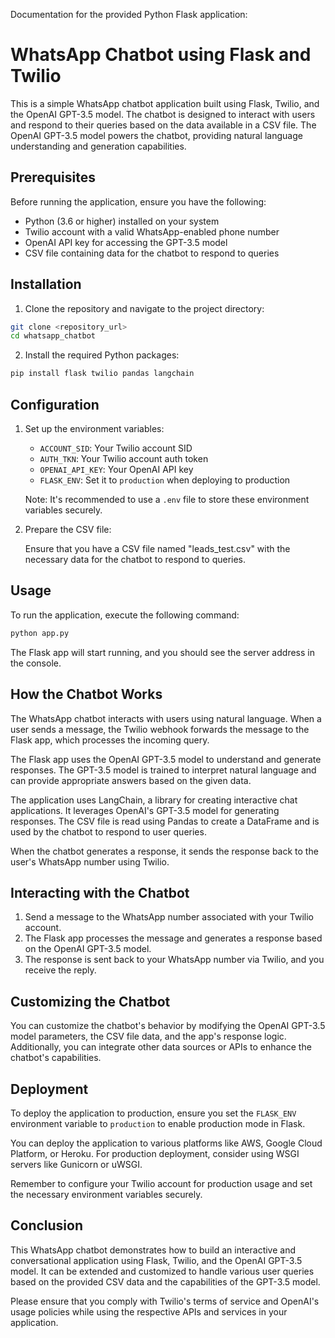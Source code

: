 Documentation for the provided Python Flask application:

# WhatsApp Chatbot using Flask and Twilio

This is a simple WhatsApp chatbot application built using Flask, Twilio, and the OpenAI GPT-3.5 model. The chatbot is designed to interact with users and respond to their queries based on the data available in a CSV file. The OpenAI GPT-3.5 model powers the chatbot, providing natural language understanding and generation capabilities.

## Prerequisites

Before running the application, ensure you have the following:

- Python (3.6 or higher) installed on your system
- Twilio account with a valid WhatsApp-enabled phone number
- OpenAI API key for accessing the GPT-3.5 model
- CSV file containing data for the chatbot to respond to queries

## Installation

1. Clone the repository and navigate to the project directory:

```bash
git clone <repository_url>
cd whatsapp_chatbot
```

2. Install the required Python packages:

```bash
pip install flask twilio pandas langchain
```

## Configuration

1. Set up the environment variables:

   - `ACCOUNT_SID`: Your Twilio account SID
   - `AUTH_TKN`: Your Twilio account auth token
   - `OPENAI_API_KEY`: Your OpenAI API key
   - `FLASK_ENV`: Set it to `production` when deploying to production

   Note: It's recommended to use a `.env` file to store these environment variables securely.

2. Prepare the CSV file:

   Ensure that you have a CSV file named "leads_test.csv" with the necessary data for the chatbot to respond to queries.

## Usage

To run the application, execute the following command:

```bash
python app.py
```

The Flask app will start running, and you should see the server address in the console.

## How the Chatbot Works

The WhatsApp chatbot interacts with users using natural language. When a user sends a message, the Twilio webhook forwards the message to the Flask app, which processes the incoming query.

The Flask app uses the OpenAI GPT-3.5 model to understand and generate responses. The GPT-3.5 model is trained to interpret natural language and can provide appropriate answers based on the given data.

The application uses LangChain, a library for creating interactive chat applications. It leverages OpenAI's GPT-3.5 model for generating responses. The CSV file is read using Pandas to create a DataFrame and is used by the chatbot to respond to user queries.

When the chatbot generates a response, it sends the response back to the user's WhatsApp number using Twilio.

## Interacting with the Chatbot

1. Send a message to the WhatsApp number associated with your Twilio account.
2. The Flask app processes the message and generates a response based on the OpenAI GPT-3.5 model.
3. The response is sent back to your WhatsApp number via Twilio, and you receive the reply.

## Customizing the Chatbot

You can customize the chatbot's behavior by modifying the OpenAI GPT-3.5 model parameters, the CSV file data, and the app's response logic. Additionally, you can integrate other data sources or APIs to enhance the chatbot's capabilities.

## Deployment

To deploy the application to production, ensure you set the `FLASK_ENV` environment variable to `production` to enable production mode in Flask.

You can deploy the application to various platforms like AWS, Google Cloud Platform, or Heroku. For production deployment, consider using WSGI servers like Gunicorn or uWSGI.

Remember to configure your Twilio account for production usage and set the necessary environment variables securely.

## Conclusion

This WhatsApp chatbot demonstrates how to build an interactive and conversational application using Flask, Twilio, and the OpenAI GPT-3.5 model. It can be extended and customized to handle various user queries based on the provided CSV data and the capabilities of the GPT-3.5 model.

Please ensure that you comply with Twilio's terms of service and OpenAI's usage policies while using the respective APIs and services in your application.
